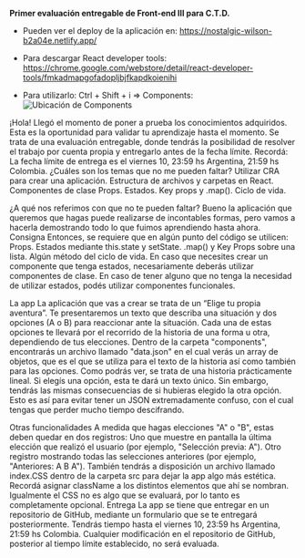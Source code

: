**Primer evaluación entregable de Front-end III para C.T.D.**

 - Pueden ver el deploy de la aplicación en:
   https://nostalgic-wilson-b2a04e.netlify.app/ 
 - Para descargar React    developer tools:   
   https://chrome.google.com/webstore/detail/react-developer-tools/fmkadmapgofadopljbjfkapdkoienihi
   
 - Para utilizarlo: Ctrl + Shift + i  => Components:
![Ubicación de Components](https://github.com/Ivanszs/ctd-frontend3-primer-evaluacion/blob/main/reactComponents.PNG?raw=true)

¡Hola! Llegó el momento de poner a prueba los conocimientos adquiridos. Esta es la oportunidad para validar tu aprendizaje hasta el momento. Se trata de una evaluación entregable, donde tendrás la posibilidad de resolver el trabajo por cuenta propia y entregarlo antes de la fecha límite.
Recordá: La fecha límite de entrega es el viernes 10, 23:59 hs Argentina, 21:59 hs Colombia. 
¿Cuáles son los temas que no me pueden faltar?
Utilizar CRA para crear una aplicación.
Estructura de archivos y carpetas en React.
Componentes de clase
Props.
Estados.
Key props y .map().
Ciclo de vida.
 
¿A qué nos referimos con que no te pueden faltar? Bueno la aplicación que queremos que hagas puede realizarse de incontables formas, pero vamos a hacerla demostrando todo lo que fuimos aprendiendo hasta ahora.
Consigna
Entonces, se requiere que en algún punto del código se utilicen:
Props.
Estados mediante this.state y setState.
.map() y Key Props sobre una lista.
Algún método del ciclo de vida.
En caso que necesites crear un componente que tenga estados, necesariamente deberás utilizar componentes de clase. En caso de tener alguno que no tenga la necesidad de utilizar estados, podés utilizar componentes funcionales.
 
La app
La aplicación que vas a crear se trata de un “Elige tu propia aventura”.
Te presentaremos un texto que describa una situación y dos opciones (A o B) para reaccionar ante la situación. Cada una de estas opciones te llevará por el recorrido de la historia de una forma u otra, dependiendo de tus elecciones.
Dentro de la carpeta "components", encontrarás un archivo llamado "data.json" en el cual verás un array de objetos, que es el que se utiliza para el texto de la historia así como también para las opciones.
Como podrás ver, se trata de una historia prácticamente lineal. Si elegís una opción, esta te dará un texto único. Sin embargo, tendrás las mismas consecuencias de si hubieras elegido la otra opción. Esto es así para evitar tener un JSON extremadamente confuso, con el cual tengas que perder mucho tiempo descifrando.
 
Otras funcionalidades
A medida que hagas elecciones "A" o "B", estas deben quedar en dos registros:
Uno que muestre en pantalla la última elección que realizó el usuario (por ejemplo, "Selección previa: A").
Otro registro mostrando todas las selecciones anteriores (por ejemplo, "Anteriores: A B A").
También tendrás a disposición un archivo llamado index.CSS dentro de la carpeta src para dejar la app algo más estética. Recordá asignar className a los distintos elementos que ahí se nombran. Igualmente el CSS no es algo que se evaluará, por lo tanto es completamente opcional.
Entrega
La app se tiene que entregar en un repositorio de GitHub, mediante un formulario que se te entregará posteriormente.
Tendrás tiempo hasta el viernes 10, 23:59 hs Argentina, 21:59 hs Colombia. 
Cualquier modificación en el repositorio de GitHub, posterior al tiempo límite establecido, no será evaluada.
